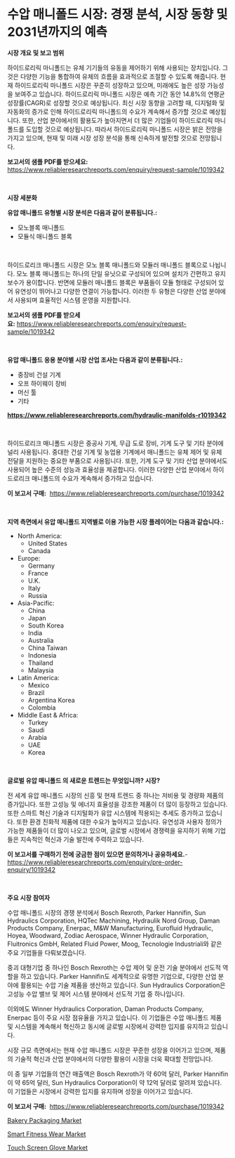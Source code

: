 <p><h1>수압 매니폴드 시장: 경쟁 분석, 시장 동향 및 2031년까지의 예측</h1></p><p><strong>시장 개요 및 보고 범위</strong></p>
<p><p>하이드로리릭 마니폴드는 유체 기기들의 유동을 제어하기 위해 사용되는 장치입니다. 그것은 다양한 기능을 통합하여 유체의 흐름을 효과적으로 조절할 수 있도록 해줍니다. 현재 하이드로리릭 마니폴드 시장은 꾸준히 성장하고 있으며, 미래에도 높은 성장 가능성을 보여주고 있습니다. 하이드로리릭 마니폴드 시장은 예측 기간 동안 14.8%의 연평균 성장률(CAGR)로 성장할 것으로 예상됩니다. 최신 시장 동향을 고려할 때, 디지털화 및 자동화의 증가로 인해 하이드로리릭 마니폴드의 수요가 계속해서 증가할 것으로 예상됩니다. 또한, 산업 분야에서의 활용도가 높아지면서 더 많은 기업들이 하이드로리릭 마니폴드를 도입할 것으로 예상됩니다. 따라서 하이드로리릭 마니폴드 시장은 밝은 전망을 가지고 있으며, 현재 및 미래 시장 성장 분석을 통해 신속하게 발전할 것으로 전망됩니다.</p></p>
<p><strong>보고서의 샘플 PDF를 받으세요:</strong> <a href="https://www.reliableresearchreports.com/enquiry/request-sample/1019342">https://www.reliableresearchreports.com/enquiry/request-sample/1019342</a></p>
<p>&nbsp;</p>
<p><strong>시장 세분화</strong></p>
<p><strong>유압 매니폴드 유형별 시장 분석은 다음과 같이 분류됩니다.:</strong></p>
<p><ul><li>모노블록 매니폴드</li><li>모듈식 매니폴드 블록</li></ul></p>
<p>&nbsp;</p>
<p><p>하이드로리크 매니폴드 시장은 모노 블록 매니폴드와 모듈러 매니폴드 블록으로 나뉩니다. 모노 블록 매니폴드는 하나의 단일 유닛으로 구성되어 있으며 설치가 간편하고 유지 보수가 용이합니다. 반면에 모듈러 매니폴드 블록은 부품들이 모듈 형태로 구성되어 있어 유연성이 뛰어나고 다양한 연결이 가능합니다. 이러한 두 유형은 다양한 산업 분야에서 사용되며 효율적인 시스템 운영을 지원합니다.</p></p>
<p><strong>보고서의 샘플 PDF를 받으세요:</strong>&nbsp;<a href="https://www.reliableresearchreports.com/enquiry/request-sample/1019342">https://www.reliableresearchreports.com/enquiry/request-sample/1019342</a></p>
<p>&nbsp;</p>
<p><strong> 유압 매니폴드 응용 분야별 시장 산업 조사는 다음과 같이 분류됩니다.:</strong></p>
<p><ul><li>중장비 건설 기계</li><li>오프 하이웨이 장비</li><li>머신 툴</li><li>기타</li></ul></p>
<p><strong><a href="https://www.reliableresearchreports.com/hydraulic-manifolds-r1019342">https://www.reliableresearchreports.com/hydraulic-manifolds-r1019342</a></strong></p>
<p>&nbsp;</p>
<p><p>하이드로리크 매니폴드 시장은 중공사 기계, 무급 도로 장비, 기계 도구 및 기타 분야에 널리 사용됩니다. 중대한 건설 기계 및 농업용 기계에서 매니폴드는 유체 제어 및 유체 전달을 지원하는 중요한 부품으로 사용됩니다. 또한, 기계 도구 및 기타 산업 분야에서도 사용되어 높은 수준의 성능과 효율성을 제공합니다. 이러한 다양한 산업 분야에서 하이드로리크 매니폴드의 수요가 계속해서 증가하고 있습니다.</p></p>
<p><strong>이 보고서 구매:</strong>&nbsp; <a href="https://www.reliableresearchreports.com/purchase/1019342">https://www.reliableresearchreports.com/purchase/1019342</a></p>
<p>&nbsp;</p>
<p><strong>지역 측면에서 유압 매니폴드 지역별로 이용 가능한 시장 플레이어는 다음과 같습니다.:</strong></p>
<p><ul>
    <li>
        North America:
        <ul>
            <li>United States</li>
            <li>Canada</li>
        </ul>
    </li>
    <li>
        Europe:
        <ul>
            <li>Germany</li>
            <li>France</li>
            <li>U.K.</li>
            <li>Italy</li>
            <li>Russia</li>
        </ul>
    </li>
    <li>
        Asia-Pacific:
        <ul>
            <li>China</li>
            <li>Japan</li>
            <li>South Korea</li>
            <li>India</li>
            <li>Australia</li>
            <li>China Taiwan</li>
            <li>Indonesia</li>
            <li>Thailand</li>
            <li>Malaysia</li>
        </ul>
    </li>
    <li>
        Latin America:
        <ul>
            <li>Mexico</li>
            <li>Brazil</li>
            <li>Argentina Korea</li>
            <li>Colombia</li>
        </ul>
    </li>
    <li>
        Middle East & Africa:
        <ul>
            <li>Turkey</li>
            <li>Saudi</li>
            <li>Arabia</li>
            <li>UAE</li>
            <li>Korea</li>
        </ul>
    </li>
    </ul></p>
<p>&nbsp;</p>
<p><strong>글로벌 유압 매니폴드 의 새로운 트렌드는 무엇입니까? 시장?</strong></p>
<p><p>전 세계 유압 매니폴드 시장의 신흥 및 현재 트렌드 중 하나는 저비용 및 경량화 제품의 증가입니다. 또한 고성능 및 에너지 효율성을 강조한 제품이 더 많이 등장하고 있습니다. 또한 스마트 혁신 기술과 디지털화가 유압 시스템에 적용되는 추세도 증가하고 있습니다. 또한 환경 친화적 제품에 대한 수요가 높아지고 있습니다. 유연성과 사용자 정의가 가능한 제품들이 더 많이 나오고 있으며, 글로벌 시장에서 경쟁력을 유지하기 위해 기업들은 지속적인 혁신과 기술 발전에 주력하고 있습니다.</p></p>
<p><strong>이 보고서를 구매하기 전에 궁금한 점이 있으면 문의하거나 공유하세요.</strong>- <a href="https://www.reliableresearchreports.com/enquiry/pre-order-enquiry/1019342">https://www.reliableresearchreports.com/enquiry/pre-order-enquiry/1019342</a></p>
<p>&nbsp;</p>
<p><strong>주요 시장 참여자</strong></p>
<p><p>수압 매니폴드 시장의 경쟁 분석에서 Bosch Rexroth, Parker Hannifin, Sun Hydraulics Corporation, HQTec Machining, Hydraulik Nord Group, Daman Products Company, Enerpac, M&W Manufacturing, Eurofluid Hydraulic, Hoyea, Woodward, Zodiac Aerospace, Winner Hydraulic Corporation, Fluitronics GmbH, Related Fluid Power, Moog, Tecnologie Industriali와 같은 주요 기업들을 다뤄보겠습니다.</p><p>중괴 대형기업 중 하나인 Bosch Rexroth는 수압 제어 및 운전 기술 분야에서 선도적 역할을 하고 있습니다. Parker Hannifin도 세계적으로 유명한 기업으로, 다양한 산업 분야에 활용되는 수압 기술 제품을 생산하고 있습니다. Sun Hydraulics Corporation은 고성능 수압 밸브 및 제어 시스템 분야에서 선도적 기업 중 하나입니다.</p><p>이외에도 Winner Hydraulics Corporation, Daman Products Company, Enerpac 등이 주요 시장 점유율을 가지고 있습니다. 이 기업들은 수압 매니폴드 제품 및 시스템을 계속해서 혁신하고 동시에 글로벌 시장에서 강력한 입지를 유지하고 있습니다.</p><p>시장 규모 측면에서는 현재 수압 매니폴드 시장은 꾸준한 성장을 이어가고 있으며, 제품의 기술적 혁신과 산업 분야에서의 다양한 활용이 시장을 더욱 확대할 전망입니다.</p><p>이 중 일부 기업들의 연간 매출액은 Bosch Rexroth가 약 60억 달러, Parker Hannifin이 약 65억 달러, Sun Hydraulics Corporation이 약 12억 달러로 알려져 있습니다. 이 기업들은 시장에서 강력한 입지를 유지하며 성장을 이어가고 있습니다.</p></p>
<p><strong>이 보고서 구매:</strong>&nbsp;&nbsp;<a href="https://www.reliableresearchreports.com/purchase/1019342">https://www.reliableresearchreports.com/purchase/1019342</a></p>
<p><p><a href="https://www.linkedin.com/pulse/bakery-packaging-market-comprehensive-assessment-type-application-ixyce?trackingId=UhfRktJZIU1R%2F0wXN5Wl3w%3D%3D">Bakery Packaging Market</a></p><p><a href="https://www.linkedin.com/pulse/smart-fitness-wear-market-competitive-analysis-trends-forecast-zfx1f?trackingId=Ld6eA1DHUVZUmIppm4A22w%3D%3D">Smart Fitness Wear Market</a></p><p><a href="https://www.linkedin.com/pulse/touch-screen-glove-market-size-cagr-trends-2024-2030-brainorm-uw89f?trackingId=bygDBUTBZ%2Bf1aOYRPwyrRg%3D%3D">Touch Screen Glove Market</a></p></p>